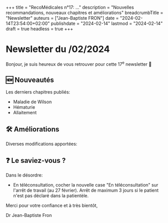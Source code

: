 +++
title = "RecoMédicales n°17:  ..."
description = "Nouvelles recommandations, nouveaux chapitres et améliorations"
breadcrumbTitle = "Newsletter"
auteurs = ["Jean-Baptiste FRON"]
date = "2024-02-14T23:54:00+02:00"
publishdate = "2024-02-14"
lastmod = "2024-02-14"
draft = true
headless = true
+++

# Newsletter du /02/2024

Bonjour, je suis heureux de vous retrouver pour cette 17<sup>e</sup> newsletter 📰

## 🆕 Nouveautés

Les derniers chapitres publiés:

- Maladie de Wilson
- Hématurie
- Allaitement

## 🛠️ Améliorations

Diverses modifications apportées:



## ❓ Le saviez-vous ?

Dans le désordre:

- En téléconsultation, cocher la nouvelle case "En téléconsultation" sur l'arrêt de travail (au 27 février). Arrêt de maximum 3 jours si le patient n'est pas déclaré dans la patientèle.

Merci pour votre confiance et à très bientôt,

Dr Jean-Baptiste Fron
